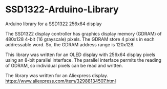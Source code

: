 # SSD1322-Arduino-Library
Arduino library for a SSD1322 256x64 display

The SSD1322 display controller has graphics display memory (GDRAM) of 480x128 4-bit (16 grayscale) pixels.
The GDRAM store 4 pixels in each addressable word. So, the GDRAM address range is 120x128.

This library was written for an OLED display with 256x64 display pixels using an 8-bit parallel interface.
The parallel interface permits the reading of GDRAM, so individual pixels can be read and written.

The library was written for an Aliexpress display.
https://www.aliexpress.com/item/32988134507.html 
